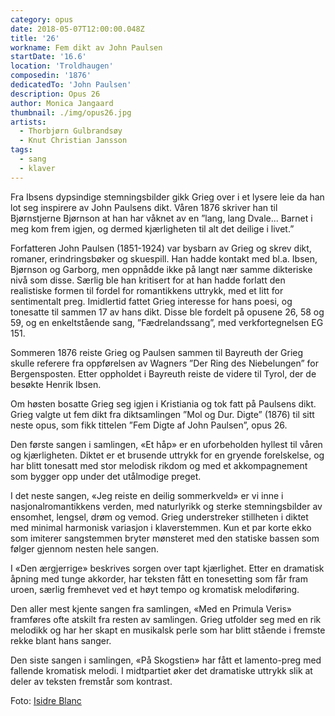 ```yaml
---
category: opus
date: 2018-05-07T12:00:00.048Z
title: '26'
workname: Fem dikt av John Paulsen
startDate: '16.6'
location: 'Troldhaugen'
composedin: '1876'
dedicatedTo: 'John Paulsen'
description: Opus 26
author: Monica Jangaard
thumbnail: ./img/opus26.jpg
artists:
  - Thorbjørn Gulbrandsøy
  - Knut Christian Jansson
tags:
  - sang
  - klaver
---
```

Fra Ibsens dypsindige stemningsbilder gikk Grieg over i et lysere leie da han lot seg inspirere av John Paulsens dikt. Våren 1876 skriver han til Bjørnstjerne Bjørnson at han har våknet av en ”lang, lang Dvale... Barnet i meg kom frem igjen, og dermed kjærligheten til alt det deilige i livet.”

Forfatteren John Paulsen (1851-1924) var bysbarn av Grieg og skrev dikt, romaner, erindringsbøker og skuespill. Han hadde kontakt med bl.a. Ibsen, Bjørnson og Garborg, men oppnådde ikke på langt nær samme dikteriske nivå som disse. Særlig ble han kritisert for at han hadde forlatt den realistiske formen til fordel for romantikkens uttrykk, med et litt for sentimentalt preg. Imidlertid fattet Grieg interesse for hans poesi, og tonesatte til sammen 17 av hans dikt. Disse ble fordelt på opusene 26, 58 og 59, og en enkeltstående sang, ”Fædrelandssang”, med verkfortegnelsen EG 151.

Sommeren 1876 reiste Grieg og Paulsen sammen til Bayreuth der Grieg skulle referere fra oppførelsen av Wagners ”Der Ring des Niebelungen” for Bergensposten. Etter oppholdet i Bayreuth reiste de videre til Tyrol, der de besøkte Henrik Ibsen.

Om høsten bosatte Grieg seg igjen i Kristiania og tok fatt på Paulsens dikt. Grieg valgte ut fem dikt fra diktsamlingen ”Mol og Dur. Digte” (1876) til sitt neste opus, som fikk tittelen ”Fem Digte af John Paulsen”, opus 26.

Den første sangen i samlingen, «Et håp» er en uforbeholden hyllest til våren og kjærligheten. Diktet er et brusende uttrykk for en gryende forelskelse, og har blitt tonesatt med stor melodisk rikdom og med et akkompagnement som bygger opp under det utålmodige preget.

I det neste sangen, «Jeg reiste en deilig sommerkveld» er vi inne i nasjonalromantikkens verden, med naturlyrikk og sterke stemningsbilder av ensomhet, lengsel, drøm og vemod. Grieg understreker stillheten i diktet med minimal harmonisk variasjon i klaverstemmen. Kun et par korte ekko som imiterer sangstemmen bryter mønsteret med den statiske bassen som følger gjennom nesten hele sangen.

I «Den ærgjerrige» beskrives sorgen over tapt kjærlighet. Etter en dramatisk åpning med tunge akkorder, har teksten fått en tonesetting som får fram uroen, særlig fremhevet ved et høyt tempo og kromatisk melodiføring.

Den aller mest kjente sangen fra samlingen, «Med en Primula Veris» framføres ofte atskilt fra resten av samlingen. Grieg utfolder seg med en rik melodikk og har her skapt en musikalsk perle som har blitt stående i fremste rekke blant hans sanger.

Den siste sangen i samlingen, «På Skogstien» har fått et lamento-preg med fallende kromatisk melodi. I midtpartiet øker det dramatiske uttrykk slik at deler av teksten fremstår som kontrast.

Foto: <a href="https://commons.wikimedia.org/wiki/File:PRIMULA_VERIS_-_LLANERA_-_IB-244_(Primavera).JPG">Isidre Blanc</a>
